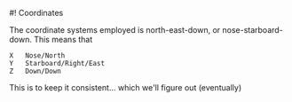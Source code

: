#! Coordinates

The coordinate systems employed is north-east-down, or nose-starboard-down.  This means that

    X   Nose/North
    Y   Starboard/Right/East
    Z   Down/Down
    
This is to keep it consistent... which we'll figure out (eventually)

